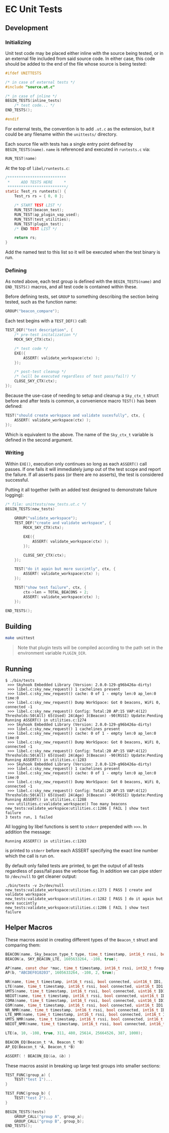 # EC Unit Tests

## Development

### Initializing

Unit test code may be placed either inline with the source being tested, or in
an external file included from said source code. In either case, this code
should be added to the end of the file whose source is being tested:

```C
#ifdef UNITTESTS

/* in case of external tests */
#include "source.ut.c"

/* in case of inline */
BEGIN_TESTS(inline_tests)
    /* test code... */
END_TESTS();

#endif
```

For external tests, the convention is to add `.ut.c` as the extension, but it
could be any filename within the `unittests/` directory.

Each source file with tests has a single entry point defined by
`BEGIN_TESTS(name)`. `name` is referenced and executed in `runtests.c` via:
```C
RUN_TEST(name)
```

At the top of `libel/runtests.c`:
```C
/**************************
 *     ADD TESTS HERE     *
 **************************/
static Test_rs runtests() {
    Test_rs rs = { 0, 0 };

    /* START TEST LIST */
    RUN_TEST(beacon_test);
    RUN_TEST(ap_plugin_vap_used);
    RUN_TEST(test_utilities);
    RUN_TEST(plugin_test);
    /* END TEST LIST */

    return rs;
}
```

Add the named test to this list so it will be executed when the test binary is
run.

### Defining

As noted above, each test group is defined with the `BEGIN_TESTS(name)` and
`END_TESTS()` macros, and all test code is contained within these.

Before defining tests, set `GROUP` to something describing the section being
tested, such as the function name:
```C
GROUP("beacon_compare");
```

Each test begins with a `TEST_DEF()` call:
```C
TEST_DEF("test description", {
    /* pre-test initalization */
    MOCK_SKY_CTX(ctx);

    /* test code */
    EXE({
        ASSERT( validate_workspace(ctx) );
    });

    /* post-test cleanup */
    /* (will be executed regardless of test pass/fail!) */
    CLOSE_SKY_CTX(ctx);
});
```

Because the use-case of needing to setup and cleanup a `Sky_ctx_t` struct before
and after tests is common, a convenience macro `TEST()` has been defined:
```C
TEST("should create workspace and validate sucesfully", ctx, {
    ASSERT( validate_workspace(ctx) );
});
```

Which is equivalent to the above. The name of the `Sky_ctx_t` variable is
defined in the second argument.

### Writing

Within `EXE()`, execution only continues so long as each `ASSERT()` call passes.
If one fails it will immediately jump out of the test scope and report the
failure. If all asserts pass (or there are no asserts), the test is considered
successful.

Putting it all together (with an added test designed to demonstrate failure
logging):
```C
/* file: unittests/new_tests.ut.c */
BEGIN_TESTS(new_tests)
    
    GROUP("validate_workspace");
    TEST_DEF("create and validate workspace", {
        MOCK_SKY_CTX(ctx);

        EXE({
            ASSERT( validate_workspace(ctx) );
        });

        CLOSE_SKY_CTX(ctx);
    });

    TEST("do it again but more succintly", ctx, {
        ASSERT( validate_workspace(ctx) );
    });

    TEST("show test failure", ctx, {
        ctx->len = TOTAL_BEACONS + 2;
        ASSERT( validate_workspace(ctx) );
    });

END_TESTS();
```

## Building
```Bash
make unittest
```

> Note that plugin tests will be compiled according to the path set in
the environment variable `PLUGIN_DIR`.

## Running
```
$ ./bin/tests
 >>> Skyhook Embedded Library (Version: 2.0.0-129-g96b426a-dirty)
 >>> libel.c:sky_new_request() 1 cachelines present
 >>> libel.c:sky_new_request() cache: 0 of 1 - empty len:0 ap_len:0 time:0
 >>> libel.c:sky_new_request() Dump WorkSpace: Got 0 beacons, WiFi 0, connected -1
 >>> libel.c:sky_new_request() Config: Total:20 AP:15 VAP:4(12) Thresholds:50(All) 65(Used) 24(Age) 3(Beacon) -90(RSSI) Update:Pending
Running ASSERT() in utilities.c:1274
 >>> Skyhook Embedded Library (Version: 2.0.0-129-g96b426a-dirty)
 >>> libel.c:sky_new_request() 1 cachelines present
 >>> libel.c:sky_new_request() cache: 0 of 1 - empty len:0 ap_len:0 time:0
 >>> libel.c:sky_new_request() Dump WorkSpace: Got 0 beacons, WiFi 0, connected -1
 >>> libel.c:sky_new_request() Config: Total:20 AP:15 VAP:4(12) Thresholds:50(All) 65(Used) 24(Age) 3(Beacon) -90(RSSI) Update:Pending
Running ASSERT() in utilities.c:1283
 >>> Skyhook Embedded Library (Version: 2.0.0-129-g96b426a-dirty)
 >>> libel.c:sky_new_request() 1 cachelines present
 >>> libel.c:sky_new_request() cache: 0 of 1 - empty len:0 ap_len:0 time:0
 >>> libel.c:sky_new_request() Dump WorkSpace: Got 0 beacons, WiFi 0, connected -1
 >>> libel.c:sky_new_request() Config: Total:20 AP:15 VAP:4(12) Thresholds:50(All) 65(Used) 24(Age) 3(Beacon) -90(RSSI) Update:Pending
Running ASSERT() in utilities.c:1288
 >>> utilities.c:validate_workspace() Too many beacons
new_tests:validate_workspace:utilities.c:1286 [ FAIL ] show test failure
3 tests run, 1 failed
```

All logging by libel functions is sent to `stderr` prepended with
`>>>`. In addition the message:
```
Running ASSERT() in utilities.c:1283
```
is printed to `stderr` before each ASSERT specifying the exact line number which
the call is run on.

By default only failed tests are printed, to get the output of all tests
regardless of pass/fail pass the verbose flag. In addition we can pipe stderr to
`/dev/null` to get cleaner output:
```
./bin/tests -v 2>/dev/null
new_tests:validate_workspace:utilities.c:1273 [ PASS ] create and validate workspace
new_tests:validate_workspace:utilities.c:1282 [ PASS ] do it again but more succintly
new_tests:validate_workspace:utilities.c:1286 [ FAIL ] show test failure
```

## Helper Macros

These macros assist in creating different types of the `Beacon_t` struct and
comparing them:

```C
BEACON(name, Sky_beacon_type_t type, time_t timestamp, int16_t rssi, bool connected)
BEACON(a, SKY_BEACON_LTE, 1605633264, -108, true);

AP(name, const char *mac, time_t timestamp, int16_t rssi, int32_t frequency, bool connected)
AP(b, "ABCDEF010203", 1605633264, -108, 2, true);

NR(name, time_t timestamp, int16_t rssi, bool connected, uint16_t ID1, uint16_t ID2, int32_t ID3, int64_t ID4, int16_t ID5, int32_t ID6)
LTE(name, time_t timestamp, int16_t rssi, bool connected, uint16_t ID1, uint16_t ID2, int32_t ID3, int64_t ID4, int16_t ID5, int32_t ID6)
UMTS(name, time_t timestamp, int16_t rssi, bool connected, uint16_t ID1, uint16_t ID2, int32_t ID3, int64_t ID4, int16_t ID5, int32_t ID6)
NBIOT(name, time_t timestamp, int16_t rssi, bool connected, uint16_t ID1, uint16_t ID2, int32_t ID3, int64_t ID4, int16_t ID5, int32_t ID6)
CDMA(name, time_t timestamp, int16_t rssi, bool connected, uint16_t ID1, uint16_t ID2, int32_t ID3, int64_t ID4, int16_t ID5, int32_t ID6)
GSM(name, time_t timestamp, int16_t rssi, bool connected, uint16_t ID1, uint16_t ID2, int32_t ID3, int64_t ID4, int16_t ID5, int32_t ID6)
NR_NMR(name, time_t timestamp, int16_t rssi, bool connected, int16_t ID5, int32_t ID6)
LTE_NMR(name, time_t timestamp, int16_t rssi, bool connected, int16_t ID5, int32_t ID6)
UMTS_NMR(name, time_t timestamp, int16_t rssi, bool connected, int16_t ID5, int32_t ID6)
NBIOT_NMR(name, time_t timestamp, int16_t rssi, bool connected, int16_t ID5, int32_t ID6)

LTE(a, 10, -108, true, 311, 480, 25614, 25664526, 387, 1000);

BEACON_EQ(Beacon_t *A, Beacon_t *B)
AP_EQ(Beacon_t *A, Beacon_t *B)

ASSERT( ! BEACON_EQ(&a, &b) )
```

These macros assist in breaking up large test groups into smaller sections:
```C
TEST_FUNC(group_a) {
    TEST("test 1")...
}

TEST_FUNC(group_b) {
    TEST("test 2")...
}

BEGIN_TESTS(tests)
    GROUP_CALL("group A", group_a);
    GROUP_CALL("group B", group_b);
END_TESTS();
```
